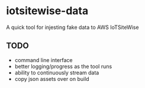 # iotsitewise-data

A quick tool for injesting fake data to AWS IoTSiteWise

## TODO

- command line interface
- better logging/progress as the tool runs
- ability to continuously stream data
- copy json assets over on build